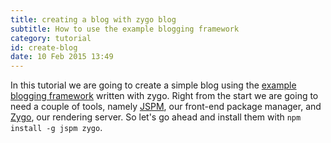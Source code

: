 ```yaml
---
title: creating a blog with zygo blog
subtitle: How to use the example blogging framework
category: tutorial
id: create-blog
date: 10 Feb 2015 13:49
---
```


In this tutorial we are going to create a simple blog using the [example blogging framework](https://github.com/zygo-io/zygo-blog) written with zygo. Right from the start we are going to need a couple of tools, namely [JSPM](https://github.com/jspm/jspm-cli), our front-end package manager, and [Zygo](https://github.com/zygo-io/zygo-cli), our rendering server. So let's go ahead and install them with
`npm install -g jspm zygo`.

```javascript

```

